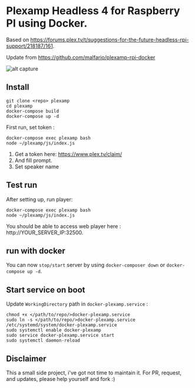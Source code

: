 # Plexamp Headless 4 for Raspberry PI using Docker.
Based on <https://forums.plex.tv/t/suggestions-for-the-future-headless-rpi-support/218187/161>.

Update from https://github.com/malfario/plexamp-rpi-docker 

![alt capture](https://raw.githubusercontent.com/cstaelen/plexampi-docker/master/screenshot/capture.png)

## Install

```
git clone <repo> plexamp
cd plexamp
docker-compose build
docker-compose up -d
```

First run, set token :
```
docker-compose exec plexamp bash
node ~/plexamp/js/index.js
```

1. Get a token here: https://www.plex.tv/claim/
2. And fill prompt.
3. Set speaker name

## Test run
After setting up, run player:
```
docker-compose exec plexamp bash
node ~/plexamp/js/index.js
```

You should be able to access web player here : http://YOUR_SERVER_IP:32500.

## run with docker
You can now `stop/start` server by using `docker-composer down` or `docker-compose up -d`.

## Start service on boot

Update `WorkingDirectory` path in `docker-plexamp.service` :
```
chmod +x </path/to/repo/>docker-plexamp.service
sudo ln -s </path/to/repo/>docker-plexamp.service /etc/systemd/system/docker-plexamp.service
sudo systemctl enable docker-plexamp
sudo service docker-plexamp.service start 
sudo systemctl daemon-reload
```

## Disclaimer
This a small side project, i've got not time to maintain it.
For PR, request, and updates, please help yourself and fork :)